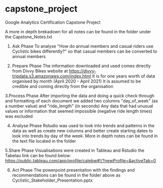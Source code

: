 # capstone_project
Google Analytics Certification Capstone Project

A more in depth brekadown for all notes can be found in the folder under the Capstone_Notes.txt

1. Ask Phase
To analyse "How do annual members and casual riders use Cyclistic bikes
differently?" so that casual members can be converted to annual members

2. Prepare Phase
The information downloaded and used comes directly from Divvy Bikes website at https://divvy-tripdata.s3.amazonaws.com/index.html
It is for one years worth of data organised by month (April 2020 - April 2021)
It is assumed to be credible and coming directly from the organisation

3.Process Phase
After importing the data and doing a quick check through and formatting of each document
we added two columns "day_of_week" (as a number value) and "ride_length" (in seconds)
Any data that had unusual values or information that seemed impossible (negative ride length times) was excluded

4. Analyse Phase
Rstudio was used to look into trends and patterns in the data as well as create new columns and better create starting dates to look into trends by day of the week. More in depth notes can be found in the text file located in the folder

5.Share Phase
Visualisations were created in Tableau and Rstudio the Tabelau link can be found below:
https://public.tableau.com/app/profile/calebw#!/?newProfile=&activeTab=0

6. Act Phase
The powerpoint presentaiton with the findings and recommendations can be found in the folder above as Cyclistic_Stakeholder_Presentation.pptx

